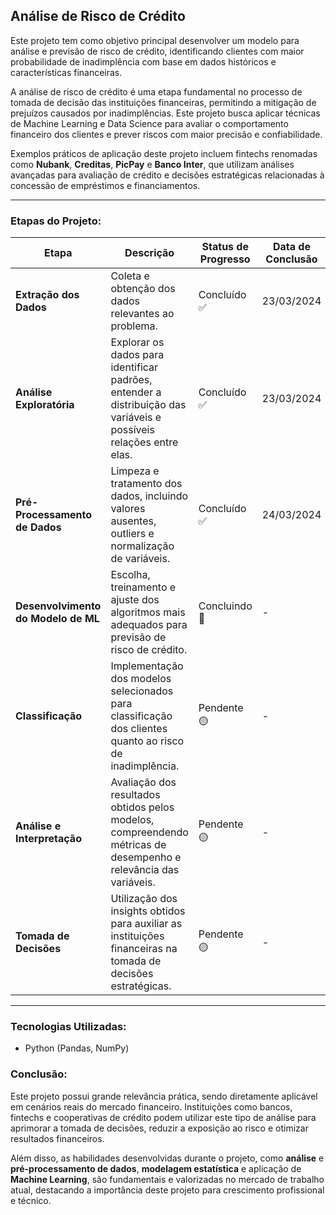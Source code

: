 ## Análise de Risco de Crédito

Este projeto tem como objetivo principal desenvolver um modelo para análise e previsão de risco de crédito, identificando clientes com maior probabilidade de inadimplência com base em dados históricos e características financeiras.

A análise de risco de crédito é uma etapa fundamental no processo de tomada de decisão das instituições financeiras, permitindo a mitigação de prejuízos causados por inadimplências. Este projeto busca aplicar técnicas de Machine Learning e Data Science para avaliar o comportamento financeiro dos clientes e prever riscos com maior precisão e confiabilidade.

Exemplos práticos de aplicação deste projeto incluem fintechs renomadas como **Nubank**, **Creditas**, **PicPay** e **Banco Inter**, que utilizam análises avançadas para avaliação de crédito e decisões estratégicas relacionadas à concessão de empréstimos e financiamentos.

---

### Etapas do Projeto:

| Etapa                                | Descrição                                                                                                              | Status de Progresso | Data de Conclusão |
|--------------------------------------|------------------------------------------------------------------------------------------------------------------------|-------------------|-------------------|
| **Extração dos Dados**               | Coleta e obtenção dos dados relevantes ao problema.                                                                     | Concluído ✅      | 23/03/2024        |
| **Análise Exploratória**             | Explorar os dados para identificar padrões, entender a distribuição das variáveis e possíveis relações entre elas.     | Concluído ✅      | 23/03/2024        |
| **Pré-Processamento de Dados**       | Limpeza e tratamento dos dados, incluindo valores ausentes, outliers e normalização de variáveis.                      | Concluído ✅      | 24/03/2024      |
| **Desenvolvimento do Modelo de ML**  | Escolha, treinamento e ajuste dos algoritmos mais adequados para previsão de risco de crédito.                         | Concluindo  🔄           | -                 |
| **Classificação**                    | Implementação dos modelos selecionados para classificação dos clientes quanto ao risco de inadimplência.               | Pendente 🟡         | -                 |
| **Análise e Interpretação**          | Avaliação dos resultados obtidos pelos modelos, compreendendo métricas de desempenho e relevância das variáveis.       | Pendente 🟡         | -                 |
| **Tomada de Decisões**               | Utilização dos insights obtidos para auxiliar as instituições financeiras na tomada de decisões estratégicas.          | Pendente 🟡         | -                 |

---

### Tecnologias Utilizadas:

- Python (Pandas, NumPy)

### Conclusão:

Este projeto possui grande relevância prática, sendo diretamente aplicável em cenários reais do mercado financeiro. Instituições como bancos, fintechs e cooperativas de crédito podem utilizar este tipo de análise para aprimorar a tomada de decisões, reduzir a exposição ao risco e otimizar resultados financeiros.

Além disso, as habilidades desenvolvidas durante o projeto, como **análise** e **pré-processamento de dados**, **modelagem estatística** e aplicação de **Machine Learning**, são fundamentais e valorizadas no mercado de trabalho atual, destacando a importância deste projeto para crescimento profissional e técnico.


